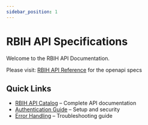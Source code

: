```yaml
---
sidebar_position: 1
---
```


# RBIH API Specifications

Welcome to the RBIH API Documentation.

Please visit: [RBIH API Reference](#) for the openapi specs

## Quick Links

- [RBIH API Catalog](#) – Complete API documentation
- [Authentication Guide](#) – Setup and security
- [Error Handling](#) – Troubleshooting guide
